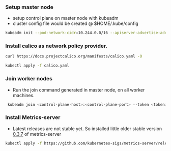 
### Setup master node
* setup control plane on master node with kubeadm
* cluster config file would be created @ $HOME/.kube/config

```sh
kubeadm init --pod-network-cidr=10.244.0.0/16 --apiserver-advertise-address=53.150.9.93

```
### Install calico as network policy provider. 
```sh
curl https://docs.projectcalico.org/manifests/calico.yaml -O

kubectl apply -f calico.yaml
```
### Join worker nodes
* Run the join command generated in master node, on all worker machines.

```sh
 kubeadm join <control-plane-host>:<control-plane-port> --token <token> --discovery-token-ca-cert-hash sha256:<hash>
```

### Install Metrics-server
* Latest releases are not stable yet. So installed little older stable version [0.3.7](https://github.com/kubernetes-sigs/metrics-server/releases/tag/v0.3.7) of metrics-server

```sh
kubectl apply -f https://github.com/kubernetes-sigs/metrics-server/releases/download/v0.3.7/components.yaml
```
